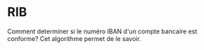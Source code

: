 # RIB
Comment determiner si le numéro IBAN d'un compte bancaire est conforme?
Cet algorithme permet de le savoir. 
